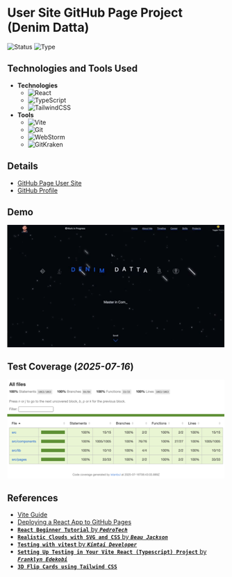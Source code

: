 # User Site GitHub Page Project (Denim Datta)

![Status](https://img.shields.io/badge/status-ongoing-orange?style=plastic)
![Type](https://img.shields.io/badge/type-learning-yellow?style=plastic)

## Technologies and Tools Used

* **Technologies**
	* ![React](https://img.shields.io/badge/React-19.1.0-61DAFB?style=plastic&logo=react)
	* ![TypeScript](https://img.shields.io/badge/TypeScript-5.8.3-3178C6?style=plastic&logo=typescript)
	* ![TailwindCSS](https://img.shields.io/badge/Tailwind_CSS-4.1.10-06B6D4?style=plastic&logo=tailwindcss)
* **Tools**
	* ![Vite](https://img.shields.io/badge/Vite-6.3.5-646CFF?style=plastic&logo=vite)
	* ![Git](https://img.shields.io/badge/Git-2.39.5-F05032?style=plastic&logo=git)
	* ![WebStorm](https://img.shields.io/badge/WebStorm-2025.1.2-000000?style=plastic&logo=webstorm)
	* ![GitKraken](https://img.shields.io/badge/GitKraken-11.1.1-179287?style=plastic&logo=gitkraken)

## Details

* [GitHub Page User Site](https://denimdatta.github.io/)
* [GitHub Profile](https://github.com/denimdatta)

## Demo

<img src="https://github.com/denimdatta/denimdatta.github.io/blob/982a43b727f6126f0e9a468f633d50e58264ffb9/public/files/PortfolioDemo.gif?raw=true" alt="Test Coverage Result" width="500">

## Test Coverage (*2025-07-16*)

<img src="https://github.com/denimdatta/denimdatta.github.io/blob/main/public/images/TestCoverageResult.png?raw=true" alt="Test Coverage Result" width="500">

## References

* [Vite Guide](https://vite.dev/guide/)
* [Deploying a React App to GitHub Pages](https://github.com/gitname/react-gh-pages/blob/master/README.md)
* [**`React Beginner Tutorial`** by ***`PedroTech`***](https://www.youtube.com/watch?v=ifOJ0R5UQOc)
* [**`Realistic Clouds with SVG and CSS`** by ***`Beau Jackson`***](https://css-tricks.com/drawing-realistic-clouds-with-svg-and-css/)
* [**`Testing with vitest`** by ***`Kimtai Developer`***](https://medium.com/@kimtai.developer/react-typescript-vite-testing-with-vitest-react-testing-library-rtl-and-mock-service-worker-6f5790eedf84)
* [**`Setting Up Testing in Your Vite React (Typescript) Project`** by ***`Franklyn Edekobi`***](https://medium.com/@edekobifrank/setting-up-testing-in-your-vite-react-typescript-project-a-simple-guide-4e4ac0c832b0)
* [**`3D Flip Cards using Tailwind CSS`**](https://dev.to/mematthew123/how-to-3d-flip-cards-using-tailwind-css-a2f)
